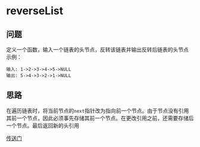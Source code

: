# reverseList

## 问题
定义一个函数，输入一个链表的头节点，反转该链表并输出反转后链表的头节点  
示例：
```
输入: 1->2->3->4->5->NULL
输出: 5->4->3->2->1->NULL
```

## 思路
在遍历链表时，将当前节点的`next`指针改为指向前一个节点。由于节点没有引用其前一个节点，因此必须事先存储其前一个节点。在更改引用之前，还需要存储后一个节点。最后返回新的头引用

[传送门](https://leetcode-cn.com/problems/fan-zhuan-lian-biao-lcof/)

